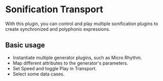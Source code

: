 # Sonification Transport
With this plugin, you can control and play multiple sonification plugins to create synchronized and polyphonic expressions.

## Basic usage
- Instantiate multiple generator plugins, such as Micro Rhythm.
- Map different attributes to the generator's parameters.
- Set Speed and toggle Play in Transport.
- Select some data cases.